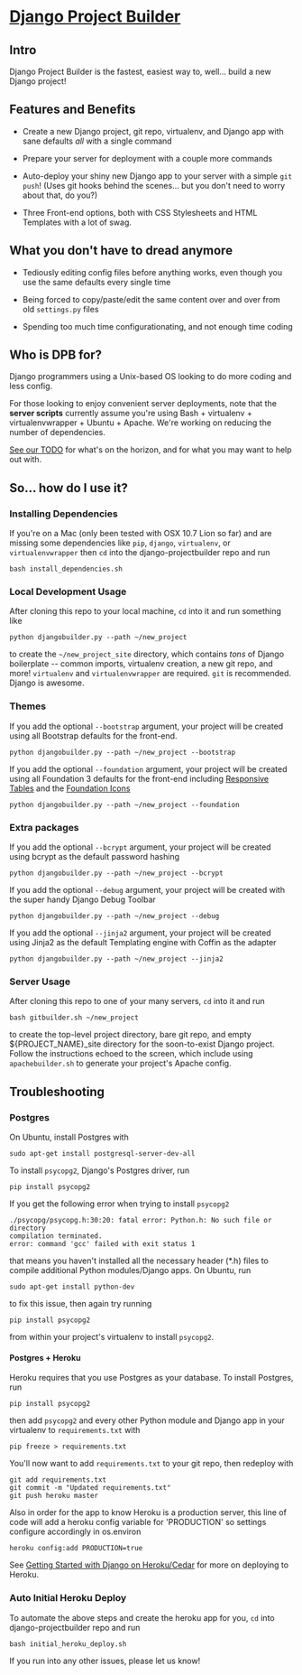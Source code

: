 [Django Project Builder](http://builtbyptm.com/blog/announcing-django-project-builder-v01/ "Announcing Django Project Builder v0.1")
======================

## Intro

Django Project Builder is the fastest, easiest way to, well... build a
new Django project!


## Features and Benefits

* Create a new Django project, git repo, virtualenv, and Django app
  with sane defaults _all_ with a single command

* Prepare your server for deployment with a couple more commands

* Auto-deploy your shiny new Django app to your server with a simple
  `git push`!  (Uses git hooks behind the scenes... but you don't need
  to worry about that, do you?)

* Three Front-end options, both with CSS Stylesheets and HTML Templates with a lot of swag.


## What you don't have to dread anymore

* Tediously editing config files before anything works, even though
  you use the same defaults every single time

* Being forced to copy/paste/edit the same content over and over from
  old `settings.py` files

* Spending too much time configurationating, and not enough time
  coding


## Who is DPB for?

Django programmers using a Unix-based OS looking to do more coding and less config.

For those looking to enjoy convenient server deployments, note that
the __server scripts__ currently assume you're using Bash + virtualenv +
virtualenvwrapper + Ubuntu + Apache.  We're working on reducing the
number of dependencies.

[See our TODO](https://github.com/prototypemagic/django-projectbuilder/blob/master/TODO.md)
for what's on the horizon, and for what you may want to help out with.


## So... how do I use it?

### Installing Dependencies

If you're on a Mac (only been tested with OSX 10.7 Lion so far) and are missing
some dependencies like `pip`, `django`, `virtualenv`, or `virtualenvwrapper`
then `cd` into the django-projectbuilder repo and run

    bash install_dependencies.sh

### Local Development Usage

After cloning this repo to your local machine, `cd` into it and run
something like

    python djangobuilder.py --path ~/new_project

to create the `~/new_project_site` directory, which contains _tons_ of
Django boilerplate -- common imports, virtualenv creation, a new git
repo, and more! `virtualenv` and `virtualenvwrapper` are required. `git` is
recommended. Django is awesome.

### Themes

If you add the optional `--bootstrap` argument, your project will be created
using all Bootstrap defaults for the front-end.

    python djangobuilder.py --path ~/new_project --bootstrap

If you add the optional `--foundation` argument, your project will be created
using all Foundation 3 defaults for the front-end including [Responsive Tables](http://www.zurb.com/playground/responsive-tables)
and the [Foundation Icons](http://www.zurb.com/playground/foundation-icons)

    python djangobuilder.py --path ~/new_project --foundation

### Extra packages

If you add the optional `--bcrypt` argument, your project will be created
using bcrypt as the default password hashing

    python djangobuilder.py --path ~/new_project --bcrypt

If you add the optional `--debug` argument, your project will be created
with the super handy Django Debug Toolbar

    python djangobuilder.py --path ~/new_project --debug

If you add the optional `--jinja2` argument, your project will be created
using Jinja2 as the default Templating engine with Coffin as the adapter

    python djangobuilder.py --path ~/new_project --jinja2

### Server Usage

After cloning this repo to one of your many servers, `cd` into it and
run

    bash gitbuilder.sh ~/new_project

to create the top-level project directory, bare git repo, and empty
${PROJECT_NAME}_site directory for the soon-to-exist Django project.
Follow the instructions echoed to the screen, which include using
`apachebuilder.sh` to generate your project's Apache config.

## Troubleshooting

### Postgres

On Ubuntu, install Postgres with

    sudo apt-get install postgresql-server-dev-all

To install `psycopg2`, Django's Postgres driver, run

    pip install psycopg2

If you get the following error when trying to install `psycopg2`

    ./psycopg/psycopg.h:30:20: fatal error: Python.h: No such file or directory
    compilation terminated.
    error: command 'gcc' failed with exit status 1

that means you haven't installed all the necessary header (*.h) files
to compile additional Python modules/Django apps.  On Ubuntu, run

    sudo apt-get install python-dev

to fix this issue, then again try running

    pip install psycopg2

from within your project's virtualenv to install `psycopg2`.


#### Postgres + Heroku

Heroku requires that you use Postgres as your database.  To install
Postgres, run

    pip install psycopg2

then add `psycopg2` and every other Python module and Django app in
your virtualenv to `requirements.txt` with

    pip freeze > requirements.txt

You'll now want to add `requirements.txt` to your git repo, then
redeploy with

    git add requirements.txt
    git commit -m "Updated requirements.txt"
    git push heroku master

Also in order for the app to know Heroku is a production server, this line of code
will add a heroku config variable for 'PRODUCTION' so settings configure accordingly
in os.environ
    
    heroku config:add PRODUCTION=true

See
[Getting Started with Django on Heroku/Cedar](https://devcenter.heroku.com/articles/django)
for more on deploying to Heroku.

### Auto Initial Heroku Deploy

To automate the above steps and create the heroku app for you,
`cd` into django-projectbuilder repo and run

    bash initial_heroku_deploy.sh

If you run into any other issues, please let us know!

